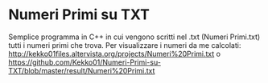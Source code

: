 # Numeri Primi su TXT
Semplice programma in C++ in cui vengono scritti nel .txt (Numeri Primi.txt) tutti i numeri primi che trova.
Per visualizzare i numeri da me calcolati: http://kekko01files.altervista.org/projects/Numeri%20Primi.txt o https://github.com/Kekko01/Numeri-Primi-su-TXT/blob/master/result/Numeri%20Primi.txt
